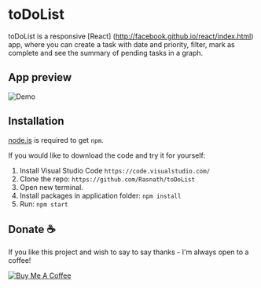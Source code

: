 # toDoList
toDoList is a responsive [React] (http://facebook.github.io/react/index.html) app, where you can create a task with date and priority, filter, mark as complete and see the summary of pending tasks in a graph.

## App preview
![Demo](https://user-images.githubusercontent.com/109655925/191784227-840d9257-8841-440d-ab9f-e7396c1b6be2.gif)

## Installation
[node.js](http://nodejs.org/download/) is required to get `npm`.

If you would like to download the code and try it for yourself:


1. Install Visual Studio Code `https://code.visualstudio.com/`
2. Clone the repo: `https://github.com/Rasnath/toDoList`
3. Open new terminal. 
4. Install packages in application folder: `npm install`
4. Run: `npm start`

## Donate :coffee:

If you like this project and wish to say to say thanks - I'm always open to a coffee!

<a href="https://www.buymeacoffee.com/rasnath" target="_blank"><img src="https://www.buymeacoffee.com/assets/img/custom_images/black_img.png" alt="Buy Me A Coffee" style="height: auto !important;width: auto !important;" ></a>
